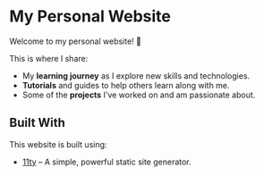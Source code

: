 # My Personal Website

Welcome to my personal website! 🌟

This is where I share:

- My **learning journey** as I explore new skills and technologies.
- **Tutorials** and guides to help others learn along with me.
- Some of the **projects** I've worked on and am passionate about.

## Built With

This website is built using:

- [11ty](https://www.11ty.dev/) – A simple, powerful static site generator.
